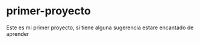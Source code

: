 # primer-proyecto
Este es mi primer proyecto, si tiene alguna sugerencia estare encantado de aprender
